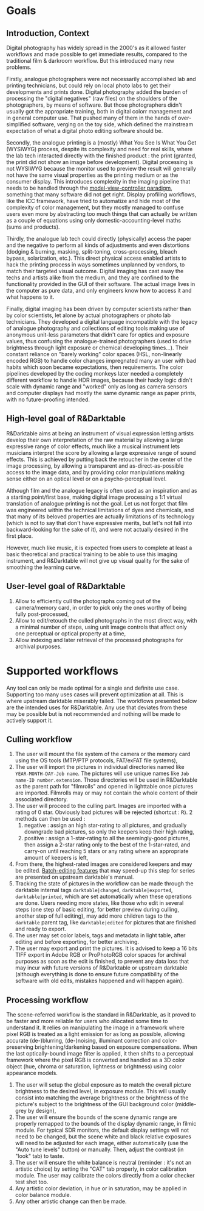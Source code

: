 # Goals

## Introduction, Context

Digital photography has widely spread in the 2000's as it allowed faster workflows and made possible to get immediate results, compared to the traditional film & darkroom workflow. But this introduced many new problems.

Firstly, analogue photographers were not necessarily accomplished lab and printing technicians, but could rely on local photo labs to get their developments and prints done. Digital photography added the burden of processing the "digital negatives" (raw files) on the shoulders of the photographers, by means of software. But those photographers didn't usually got the appropriate training, both in digital colorr management and in general computer use. That pushed many of them in the hands of over-simplified software, verging on the toy side, which defined the mainstream expectation of what a digital photo editing software should be.

Secondly, the analogue printing is a (mostly) What You See Is What You Get (WYSIWYG) process, despite its complexity and need for real skills, where the lab tech interacted directly with the finished product : the print (granted, the print did not show an image before development). Digital processing is not WYSIWYG because the monitor used to preview the result will generally not have the same visual properties as the printing medium or as the consumer display. This introduces complexity in the imaging pipeline that needs to be handled through the [model-view-controller paradigm](https://en.wikipedia.org/wiki/Model%E2%80%93view%E2%80%93controller), something that many software did not get right. Display profiling workflows, like the ICC framework, have tried to automatize and hide most of the complexity of color management, but they mostly managed to confuse users even more by abstracting too much things that can actually be written as a couple of equations using only domestic-accounting-level maths (sums and products).

Thirdly, the analogue lab tech could directly (physically) access the paper and the negative to perform all kinds of adjustments and even distortions (dodging & burning, masking, split-toning, cross-processing, bleach bypass, solarization, etc.). This direct physical access enabled artists to hack the printing process in ways sometimes unplanned by vendors, to match their targeted visual outcome. Digital imaging has cast away the techs and artists alike from the medium, and they are confined to the functionality provided in the GUI of their software. The actual image lives in the computer as pure data, and only engineers know how to access it and what happens to it.

Finally, digital imaging has been driven by computer scientists rather than by color scientists, let alone by actual photographers or photo lab technicians. They developed a digital language incompatible with the legacy of analogue photography and collections of editing tools making use of anonymous unit-less parameters that didn't care for optics and exposure values, thus confusing the analogue-trained photographers (used to drive brightness through light exposure or chemical developing times…). Their constant reliance on "barely working" color spaces (HSL, non-linearly encoded RGB) to handle color changes impregnated many an user with bad habits which soon became expectations, then requirements. The color pipelines developed by the coding monkeys later needed a completely different workflow to handle HDR images, because their hacky logic didn't scale with dynamic range and "worked" only as long as camera sensors and computer displays had mostly the same dynamic range as paper prints, with no future-proofing intended.

## High-level goal of R&Darktable

R&Darktable aims at being an instrument of visual expression letting artists develop their own interpretation of the raw material by allowing a large expressive range of color effects, much like a musical instrument lets musicians interpret the score by allowing a large expressive range of sound effects. This is achieved by putting back the retoucher in the center of the image processing, by allowing a transparent and as-direct-as-possible access to the image data, and by providing color manipulations making sense either on an optical level or on a psycho-perceptual level. 

Although film and the analogue legacy is often used as an inspiration and as a starting point/first base, making digital image processing a 1:1 virtual translation of analogue printing is not the goal. Let us not forget that film was engineered within the technical limitations of dyes and chemicals, and that many of its beloved properties are actually limitations of its technology (which is not to say that don't have expressive merits, but let's not fall into backward-looking for the sake of it), and were not actually desired in the first place.

However, much like music, it is expected from users to complete at least a basic theoretical and practical training to be able to use this imaging instrument, and R&Darktable will not give up visual quality for the sake of smoothing the learning curve.

## User-level goal of R&Darktable

1. Allow to efficiently cull the photographs coming out of the camera/memory card, in order to pick only the ones worthy of being fully post-processed,
2. Allow to edit/retouch the culled photographs in the most direct way, with a minimal number of steps, using unit image controls that affect only one perceptual or optical property at a time,
3. Allow indexing and later retrieval of the processed photographs for archival purposes.

# Supported workflows
 
Any tool can only be made optimal for a single and definite use case. Supporting too many uses cases will prevent optimization at all. This is where upstream darktable miserably failed. The workflows presented below are the intended uses for R&Darktable. Any use that deviates from these may be possible but is not recommended and nothing will be made to actively support it.


## Culling workflow

1. The user will mount the file system of the camera or the memory card using the OS tools (MTP/PTP protocols, FAT/exFAT file systems),
2. The user will import the pictures in individual directories named like `YEAR-MONTH-DAY-Job name`. The pictures will use unique names like `Job name-ID number.extension`. Those directories will be used in R&Darktable as the parent path for "filmrolls" and opened in lighttable once pictures are imported. Filmrolls may or may not contain the whole content of their associated directory.
3. The user will proceed to the culling part. Images are imported with a rating of 0 star. Obviously bad pictures will be rejected (shortcut : <kbd>R</kbd>). 2 methods can then be used : 
   1. negative : assign an high star-rating to all pictures, and gradually downgrade bad pictures, so only the keepers keep their high rating,
   2. positive : assign a 1-star-rating to all the seemingly-good pictures, then assign a 2-star rating only to the best of the 1-star-rated, and carry-on until reaching 5 stars or any rating where an appropriate amount of keepers is left,
4. From there, the highest-rated images are considered keepers and may be edited. [Batch-editing features](https://docs.darktable.org/usermanual/4.0/en/guides-tutorials/batch-editing/) that may speed-up this step for series are presented on upstream darktable's manual.
5. Tracking the state of pictures in the workflow can be made through the darktable internal tags `darktable|changed`, `darktable|exported`, `darktable|printed`, which are set automatically when these operations are done. Users needing more states, like those who edit in several steps (one step of basic editing, for better preview during culling, another step of full editing), may add more children tags to the `darktable` parent tag, like `darktable|edited` for pictures that are finished and ready to export.
6. The user may set color labels, tags and metadata in light table, after editing and before exporting, for better archiving. 
7. The user may export and print the pictures. It is advised to keep a 16 bits TIFF export in Adobe RGB or ProPhotoRGB color spaces for archival purposes as soon as the edit is finished, to prevent any data loss that may incur with future versions of R&Darktable or upstream darktable (although everything is done to ensure future compatibility of the software with old edits, mistakes happened and will happen again).

## Processing workflow

The scene-referred workflow is the standard in R&Darktable, as it proved to be faster and more reliable for users who allocated some time to understand it. It relies on manipulating the image in a framework where pixel RGB is treated as a light emission for as long as possible, allowing accurate (de-)blurring, (de-)noising, illuminant correction and color-preserving brightening/darkening based on exposure compensations. When the last optically-bound image filter is applied, it then shifts to a perceptual framework where the pixel RGB is converted and handled as a 3D color object (hue, chroma or saturation, lightness or brightness) using color appearance models.

1. The user will setup the global exposure as to match the overall picture brightness to the desired level, in exposure module. This will usually consist into matching the average brightness or the brightness of the picture's subject to the brightness of the GUI background color (middle-grey by design),
2. The user will ensure the bounds of the scene dynamic range are properly remapped to the bounds of the display dynamic range, in filmic module. For typical SDR monitors, the default display settings will not need to be changed, but the scene white and black relative exposures will need to be adjusted for each image, either automatically (use the "Auto tune levels" button) or manually. Then, adjust the contrast (in "look" tab) to taste.
3. The user will ensure the white balance is neutral (reminder : it's not an artistic choice) by setting the "CAT" tab properly, in color calibration module. The user may calibrate the colors directly from a color checker test shot too.
4. Any artistic color deviation, in hue or in saturation, may be applied in color balance module. 
5. Any other artistic change can then be made.